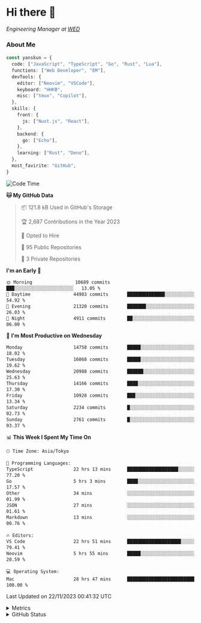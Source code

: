 # Hi there&nbsp;:wave:

<!-- ![Alt text](https://spotify-recently-played-readme.vercel.app/api?user=31kynbuubkiu3r4qh4hjuaglhfay) -->

_Engineering Manager at [WED](https://github.com/wedinc)_

### About Me

```ts
const yanskun = {
  code: ["JavaScript", "TypeScript", "Go", "Rust", "Lua"],
  functions: ["Web Developer", "EM"],
  devTools: {
    editor: ["Neovim", "VSCode"],
    keyboard: "HHKB",
    misc: ["tmux", "Copilot"],
  },
  skills: {
    front: {
      js: ["Nuxt.js", "React"],
    },
    backend: {
      go: ["Echo"],
    },
    learning: ["Rust", "Deno"],
  },
  most_favirite: "GitHub",
}
```

<!--START_SECTION:waka-->
![Code Time](http://img.shields.io/badge/Code%20Time-580%20hrs%2023%20mins-blue)

**🐱 My GitHub Data** 

> 📦 121.8 kB Used in GitHub's Storage 
 > 
> 🏆 2,687 Contributions in the Year 2023
 > 
> 💼 Opted to Hire
 > 
> 📜 95 Public Repositories 
 > 
> 🔑 3 Private Repositories 
 > 
**I'm an Early 🐤** 

```text
🌞 Morning                10689 commits       ███░░░░░░░░░░░░░░░░░░░░░░   13.05 % 
🌆 Daytime                44983 commits       ██████████████░░░░░░░░░░░   54.92 % 
🌃 Evening                21320 commits       ███████░░░░░░░░░░░░░░░░░░   26.03 % 
🌙 Night                  4911 commits        ██░░░░░░░░░░░░░░░░░░░░░░░   06.00 % 
```
📅 **I'm Most Productive on Wednesday** 

```text
Monday                   14758 commits       █████░░░░░░░░░░░░░░░░░░░░   18.02 % 
Tuesday                  16068 commits       █████░░░░░░░░░░░░░░░░░░░░   19.62 % 
Wednesday                20988 commits       ██████░░░░░░░░░░░░░░░░░░░   25.63 % 
Thursday                 14166 commits       ████░░░░░░░░░░░░░░░░░░░░░   17.30 % 
Friday                   10928 commits       ███░░░░░░░░░░░░░░░░░░░░░░   13.34 % 
Saturday                 2234 commits        █░░░░░░░░░░░░░░░░░░░░░░░░   02.73 % 
Sunday                   2761 commits        █░░░░░░░░░░░░░░░░░░░░░░░░   03.37 % 
```


📊 **This Week I Spent My Time On** 

```text
🕑︎ Time Zone: Asia/Tokyo

💬 Programming Languages: 
TypeScript               22 hrs 13 mins      ███████████████████░░░░░░   77.20 % 
Go                       5 hrs 3 mins        ████░░░░░░░░░░░░░░░░░░░░░   17.57 % 
Other                    34 mins             ░░░░░░░░░░░░░░░░░░░░░░░░░   01.99 % 
JSON                     27 mins             ░░░░░░░░░░░░░░░░░░░░░░░░░   01.61 % 
Markdown                 13 mins             ░░░░░░░░░░░░░░░░░░░░░░░░░   00.76 % 

🔥 Editors: 
VS Code                  22 hrs 51 mins      ████████████████████░░░░░   79.41 % 
Neovim                   5 hrs 55 mins       █████░░░░░░░░░░░░░░░░░░░░   20.59 % 

💻 Operating System: 
Mac                      28 hrs 47 mins      █████████████████████████   100.00 % 
```


 Last Updated on 22/11/2023 00:41:32 UTC
<!--END_SECTION:waka-->

<details>
  <summary>Metrics</summary>
  <img src="https://github.com/yanskun/yanskun/blob/main/github-metrics.svg" alt="Metrics">
</details>

<details>
  <summary>GitHub Status</summary>
  <picture>
    <source media="(prefers-color-scheme: dark)" srcset="https://raw.githubusercontent.com/yanskun/yanskun/master/profile-summary-card-output/nord_dark/0-profile-details.svg">
   <img src="https://raw.githubusercontent.com/yanskun/yanskun/master/profile-summary-card-output/default/0-profile-details.svg">
  </picture>
  <br>
  <picture>
    <source media="(prefers-color-scheme: dark)" srcset="https://raw.githubusercontent.com/yanskun/yanskun/master/profile-summary-card-output/nord_dark/1-repos-per-language.svg">
   <img src="https://raw.githubusercontent.com/yanskun/yanskun/master/profile-summary-card-output/default/1-repos-per-language.svg">
  </picture>
  <picture>
    <source media="(prefers-color-scheme: dark)" srcset="https://raw.githubusercontent.com/yanskun/yanskun/master/profile-summary-card-output/nord_dark/2-most-commit-language.svg">
   <img src="https://raw.githubusercontent.com/yanskun/yanskun/master/profile-summary-card-output/default/2-most-commit-language.svg">
  </picture>
  <br>
  <picture>
    <source media="(prefers-color-scheme: dark)" srcset="https://raw.githubusercontent.com/yanskun/yanskun/master/profile-summary-card-output/nord_dark/3-stats.svg">
   <img src="https://raw.githubusercontent.com/yanskun/yanskun/master/profile-summary-card-output/default/3-stats.svg">
  </picture>
  <picture>
    <source media="(prefers-color-scheme: dark)" srcset="https://raw.githubusercontent.com/yanskun/yanskun/master/profile-summary-card-output/nord_dark/4-productive-time.svg">
   <img src="https://raw.githubusercontent.com/yanskun/yanskun/master/profile-summary-card-output/default/4-productive-time.svg">
  </picture>
</details>
